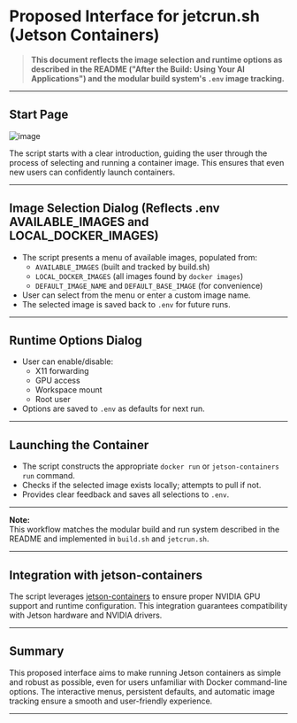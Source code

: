 # Proposed Interface for jetcrun.sh (Jetson Containers)

> **This document reflects the image selection and runtime options as described in the README ("After the Build: Using Your AI Applications") and the modular build system's `.env` image tracking.**

---

## Start Page

![image](https://github.com/user-attachments/assets/9c1da346-16f1-4cdf-8c27-40b72a0b703a)

The script starts with a clear introduction, guiding the user through the process of selecting and running a container image. This ensures that even new users can confidently launch containers.

---

## Image Selection Dialog (Reflects .env AVAILABLE_IMAGES and LOCAL_DOCKER_IMAGES)

- The script presents a menu of available images, populated from:
  - `AVAILABLE_IMAGES` (built and tracked by build.sh)
  - `LOCAL_DOCKER_IMAGES` (all images found by `docker images`)
  - `DEFAULT_IMAGE_NAME` and `DEFAULT_BASE_IMAGE` (for convenience)
- User can select from the menu or enter a custom image name.
- The selected image is saved back to `.env` for future runs.

---

## Runtime Options Dialog

- User can enable/disable:
  - X11 forwarding
  - GPU access
  - Workspace mount
  - Root user
- Options are saved to `.env` as defaults for next run.

---

## Launching the Container

- The script constructs the appropriate `docker run` or `jetson-containers run` command.
- Checks if the selected image exists locally; attempts to pull if not.
- Provides clear feedback and saves all selections to `.env`.

---

**Note:**  
This workflow matches the modular build and run system described in the README and implemented in `build.sh` and `jetcrun.sh`.

---

## Integration with jetson-containers

The script leverages [jetson-containers](https://github.com/dusty-nv/jetson-containers/blob/master/docs/run.md) to ensure proper NVIDIA GPU support and runtime configuration. This integration guarantees compatibility with Jetson hardware and NVIDIA drivers.

---

## Summary

This proposed interface aims to make running Jetson containers as simple and robust as possible, even for users unfamiliar with Docker command-line options. The interactive menus, persistent defaults, and automatic image tracking ensure a smooth and user-friendly experience.

---

<!--
# File location diagram:
# jetc/                          <- Main project folder
# ├── README.md                  <- Main project README
# ├── proposed-app-build-sh.md   <- Proposed build.sh UI/workflow
# ├── proposed-app-jetcrun-sh.md <- THIS FILE
# ├── .env                       <- Environment/config file
# ├── .gitattributes
# ├── .gitignore
# ├── .github/                   <- Copilot and git integration
# │   ├── copilot-instructions.md
# │   ├── git-template-setup.md
# │   ├── install-hooks.sh
# │   ├── pre-commit-hook.sh
# │   ├── prepare-commit-msg-hook.sh
# │   ├── setup-git-template.sh
# │   └── vs-code-snippets-guide.md
# ├── buildx/                    <- Build system and scripts
# │   ├── build/                 <- Build stages and Dockerfiles
# │   ├── build.sh               <- Main build orchestrator
# │   ├── jetcrun.sh             <- Container run utility
# │   ├── scripts/               <- Modular build scripts
# │   │   ├── build_ui.sh
# │   │   ├── commit_tracking.sh
# │   │   ├── copilot-must-follow.md
# │   │   ├── docker_helpers.sh
# │   │   ├── logging.sh
# │   │   ├── utils.sh
# │   │   └── verification.sh
# │   └── logs/                  <- Build logs
# └── ...                        <- Other project files
#
# Description: Proposed interactive UI and workflow for jetcrun.sh script, including image selection, runtime options, and integration with jetson-containers.
# Author: Mr K / GitHub Copilot
# COMMIT-TRACKING: UUID-20250422-083100-PRPJ
-->
